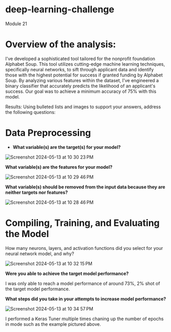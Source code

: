 # deep-learning-challenge
Module 21

# Overview of the analysis:
I've developed a sophisticated tool tailored for the nonprofit foundation Alphabet Soup. This tool utilizes cutting-edge machine learning techniques, specifically neural networks, to sift through applicant data and identify those with the highest potential for success if granted funding by Alphabet Soup. By analyzing various features within the dataset, I've engineered a binary classifier that accurately predicts the likelihood of an applicant's success. Our goal was to achieve a minimum accuracy of 75% with this model.

Results: Using bulleted lists and images to support your answers, address the following questions:

# Data Preprocessing

- **What variable(s) are the target(s) for your model?**

![Screenshot 2024-05-13 at 10 30 23 PM](https://github.com/thaake408/deep-learning-challenge/assets/150471324/79cf0fbf-ca1a-40db-8822-af871b02719b)


**What variable(s) are the features for your model?**

![Screenshot 2024-05-13 at 10 29 46 PM](https://github.com/thaake408/deep-learning-challenge/assets/150471324/110809fd-5032-42fb-b8e2-af6172c04329)


**What variable(s) should be removed from the input data because they are neither targets nor features?**

![Screenshot 2024-05-13 at 10 28 46 PM](https://github.com/thaake408/deep-learning-challenge/assets/150471324/ea1cd0fb-cdb1-44fe-bd0d-ef817df8b020)


# Compiling, Training, and Evaluating the Model

How many neurons, layers, and activation functions did you select for your neural network model, and why?

![Screenshot 2024-05-13 at 10 32 15 PM](https://github.com/thaake408/deep-learning-challenge/assets/150471324/6b2258ef-3b89-48c8-97e9-5b91b01726b9)


**Were you able to achieve the target model performance?**

I was only able to reach a model performance of around 73%, 2% shot of the target model performance.

**What steps did you take in your attempts to increase model performance?**

![Screenshot 2024-05-13 at 10 34 57 PM](https://github.com/thaake408/deep-learning-challenge/assets/150471324/c5e02678-47c8-4de8-8289-b94b2365c7bb)

I performed a Keras Tuner multiple times chaning up the number of epochs in mode such as the example pictured above. 
